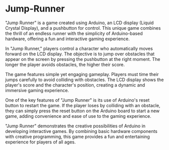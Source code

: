 # Jump-Runner

"Jump Runner" is a game created using Arduino, an LCD display (Liquid Crystal Display), and a pushbutton for control. This unique game combines the thrill of an endless runner with the simplicity of Arduino-based hardware, offering a fun and interactive gaming experience.

In "Jump Runner," players control a character who automatically moves forward on the LCD display. The objective is to jump over obstacles that appear on the screen by pressing the pushbutton at the right moment. The longer the player avoids obstacles, the higher their score.

The game features simple yet engaging gameplay. Players must time their jumps carefully to avoid colliding with obstacles. The LCD display shows the player's score and the character's position, creating a dynamic and immersive gaming experience.

One of the key features of "Jump Runner" is its use of Arduino's reset button to restart the game. If the player loses by colliding with an obstacle, they can simply press the reset button on the Arduino board to start a new game, adding convenience and ease of use to the gaming experience.

"Jump Runner" demonstrates the creative possibilities of Arduino in developing interactive games. By combining basic hardware components with creative programming, this game provides a fun and entertaining experience for players of all ages.
